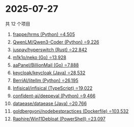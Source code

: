 # 2025-07-27

共 12 个项目

<!-- BEGIN GITHUB -->
<!-- 最后更新时间 2025-07-27 00:10:22 +0800 -->
1. [frappe/hrms (Python) ⭐4,505](https://github.com/frappe/hrms)
1. [QwenLM/Qwen3-Coder (Python) ⭐9,226](https://github.com/QwenLM/Qwen3-Coder)
1. [juspay/hyperswitch (Rust) ⭐22,842](https://github.com/juspay/hyperswitch)
1. [m1k1o/neko (Go) ⭐13,928](https://github.com/m1k1o/neko)
1. [aaPanel/BillionMail (Go) ⭐7,888](https://github.com/aaPanel/BillionMail)
1. [keycloak/keycloak (Java) ⭐28,532](https://github.com/keycloak/keycloak)
1. [BerriAI/litellm (Python) ⭐26,195](https://github.com/BerriAI/litellm)
1. [Infisical/infisical (TypeScript) ⭐19,022](https://github.com/Infisical/infisical)
1. [confident-ai/deepeval (Python) ⭐9,466](https://github.com/confident-ai/deepeval)
1. [dataease/dataease (Java) ⭐20,766](https://github.com/dataease/dataease)
1. [goldbergyoni/nodebestpractices (Dockerfile) ⭐103,532](https://github.com/goldbergyoni/nodebestpractices)
1. [Raphire/Win11Debloat (PowerShell) ⭐23,097](https://github.com/Raphire/Win11Debloat)
<!-- END GITHUB -->